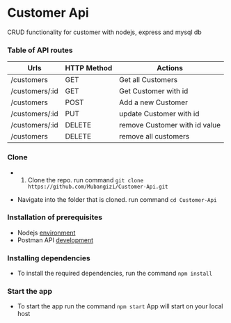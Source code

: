 # Customer Api
CRUD functionality for customer with nodejs, express and mysql db

### Table of API routes
|     Urls     |     HTTP Method     |     Actions     |
| ----------- | -------------------- | ------------------- |
|/customers | GET | Get all Customers |
|/customers/:id | GET  | Get Customer with id |
|/customers | POST | Add a new Customer |
|/customers/:id | PUT | update Customer with id|
|/customers/:id | DELETE | remove Customer with id value |
|/customers | DELETE | remove all customers |


### Clone
- 1. Clone the repo. run command `git clone https://github.com/Mubangizi/Customer-Api.git`

- Navigate into the folder that is cloned. run command `cd Customer-Api`

### Installation of prerequisites
- Nodejs [environment](https://nodejs.org/en/)
- Postman API [development](https://www.getpostman.com/)

### Installing dependencies
 - To install the required dependencies, run the command `npm install`

### Start the app
 - To start the app run the command `npm start`
 App will start on your local host